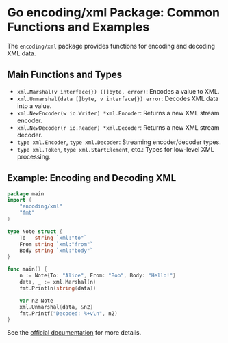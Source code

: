 # Go encoding/xml Package: Common Functions and Examples

The `encoding/xml` package provides functions for encoding and decoding XML data.

## Main Functions and Types
- `xml.Marshal(v interface{}) ([]byte, error)`: Encodes a value to XML.
- `xml.Unmarshal(data []byte, v interface{}) error`: Decodes XML data into a value.
- `xml.NewEncoder(w io.Writer) *xml.Encoder`: Returns a new XML stream encoder.
- `xml.NewDecoder(r io.Reader) *xml.Decoder`: Returns a new XML stream decoder.
- `type xml.Encoder`, `type xml.Decoder`: Streaming encoder/decoder types.
- `type xml.Token`, `type xml.StartElement`, etc.: Types for low-level XML processing.

## Example: Encoding and Decoding XML
```go
package main
import (
    "encoding/xml"
    "fmt"
)

type Note struct {
    To   string `xml:"to"`
    From string `xml:"from"`
    Body string `xml:"body"`
}

func main() {
    n := Note{To: "Alice", From: "Bob", Body: "Hello!"}
    data, _ := xml.Marshal(n)
    fmt.Println(string(data))

    var n2 Note
    xml.Unmarshal(data, &n2)
    fmt.Printf("Decoded: %+v\n", n2)
}
```

See the [official documentation](https://pkg.go.dev/encoding/xml) for more details.
